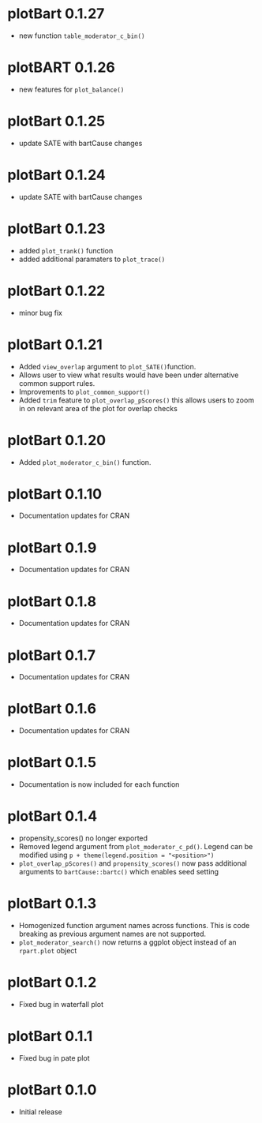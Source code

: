 # plotBart 0.1.27
- new function `table_moderator_c_bin()`

# plotBART 0.1.26
- new features for `plot_balance()`

# plotBart 0.1.25
- update SATE with bartCause changes

# plotBart 0.1.24
- update SATE with bartCause changes

# plotBart 0.1.23
- added `plot_trank()` function
- added additional paramaters to `plot_trace()`

# plotBart 0.1.22
- minor bug fix

# plotBart 0.1.21
- Added `view_overlap` argument to `plot_SATE()`function. 
- Allows user to view what results would have been under alternative common support rules. 
- Improvements to `plot_common_support()`
- Added `trim` feature to `plot_overlap_pScores()` this allows users to zoom in on relevant area of the plot for overlap checks

# plotBart 0.1.20
- Added `plot_moderator_c_bin()` function. 

# plotBart 0.1.10
- Documentation updates for CRAN

# plotBart 0.1.9
- Documentation updates for CRAN

# plotBart 0.1.8
- Documentation updates for CRAN

# plotBart 0.1.7
- Documentation updates for CRAN

# plotBart 0.1.6
- Documentation updates for CRAN

# plotBart 0.1.5
- Documentation is now included for each function

# plotBart 0.1.4
- propensity_scores() no longer exported
- Removed legend argument from `plot_moderator_c_pd()`. Legend can be modified using `p + theme(legend.position = "<position>")`
- `plot_overlap_pScores()` and `propensity_scores()` now pass additional arguments to `bartCause::bartc()` which enables seed setting

# plotBart 0.1.3
- Homogenized function argument names across functions. This is code breaking as previous argument names are not supported.
- `plot_moderator_search()` now returns a ggplot object instead of an `rpart.plot` object

# plotBart 0.1.2
- Fixed bug in waterfall plot

# plotBart 0.1.1
- Fixed bug in pate plot

# plotBart 0.1.0
- Initial release

